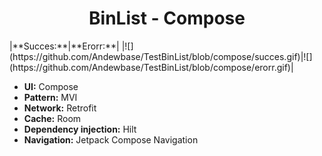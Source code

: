 <h1 align="center">BinList - Compose</h1>
|**Succes:**|**Erorr:**|
|![](https://github.com/Andewbase/TestBinList/blob/compose/succes.gif)|![](https://github.com/Andewbase/TestBinList/blob/compose/erorr.gif)|

- **UI:** Compose
- **Pattern:** MVI
- **Network:** Retrofit
- **Cache:** Room
- **Dependency injection:** Hilt       
- **Navigation:** Jetpack Compose Navigation
